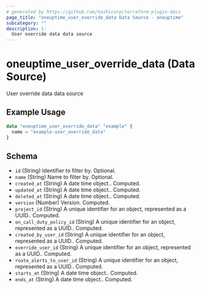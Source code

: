 ```yaml
---
# generated by https://github.com/hashicorp/terraform-plugin-docs
page_title: "oneuptime_user_override_data Data Source - oneuptime"
subcategory: ""
description: |-
  User override data data source
---
```


# oneuptime_user_override_data (Data Source)

User override data data source

## Example Usage

```terraform
data "oneuptime_user_override_data" "example" {
  name = "example-user_override_data"
}
```

## Schema

- `id` (String) Identifier to filter by. Optional.
- `name` (String) Name to filter by. Optional.
- `created_at` (String) A date time object.. Computed.
- `updated_at` (String) A date time object.. Computed.
- `deleted_at` (String) A date time object.. Computed.
- `version` (Number) Version. Computed.
- `project_id` (String) A unique identifier for an object, represented as a UUID.. Computed.
- `on_call_duty_policy_id` (String) A unique identifier for an object, represented as a UUID.. Computed.
- `created_by_user_id` (String) A unique identifier for an object, represented as a UUID.. Computed.
- `override_user_id` (String) A unique identifier for an object, represented as a UUID.. Computed.
- `route_alerts_to_user_id` (String) A unique identifier for an object, represented as a UUID.. Computed.
- `starts_at` (String) A date time object.. Computed.
- `ends_at` (String) A date time object.. Computed.
